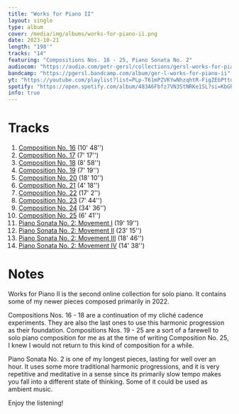 ```yaml
---
title: "Works for Piano II"
layout: single
type: album
cover: /media/img/albums/works-for-piano-ii.png
date: 2023-10-21
length: "198'"
tracks: "14"
featuring: "Compositions Nos. 16 - 25, Piano Sonata No. 2"
audiocom: "https://audio.com/petr-gersl/collections/gersl-works-for-piano-ii"
bandcamp: "https://pgersl.bandcamp.com/album/ger-l-works-for-piano-ii"
yt: "https://youtube.com/playlist?list=PLp-T61mPZVKYwNhzqhtR-FigZEbPttd2n&si=MrzkWnK17rIlyqrH"
spotify: "https://open.spotify.com/album/483A6Fbfz7VN3StNRKe1SL?si=KbGhoyMaT9-IAvYdkIlLVQ"
info: true
---
```


# Tracks

1. [Composition No. 16](/works/solo/composition-no.-16) (10' 48'')
2. [Composition No. 17](/works/solo/composition-no.-17) (7' 17'')
3. [Composition No. 18](/works/solo/composition-no.-18) (8' 58'')
4. [Composition No. 19](/works/solo/composition-no.-19) (7' 19'')
5. [Composition No. 20](/works/solo/composition-no.-20) (18' 10'')
6. [Composition No. 21](/works/solo/composition-no.-21) (4' 18'')
7. [Composition No. 22](/works/solo/composition-no.-22) (17' 2'')
8. [Composition No. 23](/works/solo/composition-no.-23) (7' 44'')
9. [Composition No. 24](/works/solo/composition-no.-24) (34' 36'')
10. [Composition No. 25](/works/solo/composition-no.-25) (6' 41'')
11. [Piano Sonata No. 2: Movement I](/works/solo/piano-sonata-no.-2) (19' 19'')
12. [Piano Sonata No. 2: Movement II](/works/solo/piano-sonata-no.-2) (23' 15'')
13. [Piano Sonata No. 2: Movement III](/works/solo/piano-sonata-no.-2) (18' 46'')
14. [Piano Sonata No. 2: Movement IV](/works/solo/piano-sonata-no.-2) (14' 38'')

# Notes

Works for Piano II is the second online collection for solo piano. It contains some of my newer pieces composed primarily in 2022.

Compositions Nos. 16 - 18 are a continuation of my cliché cadence experiments. They are also the last ones to use this harmonic progression as their foundation. Compositions Nos. 19 - 25 are a sort of a farewell to solo piano composition for me as at the time of writing Composition No. 25, I knew I would not return to this kind of composition for a while.

Piano Sonata No. 2 is one of my longest pieces, lasting for well over an hour. It uses some more traditional harmonic progressions, and it is very repetitive and meditative in a sense since its primarily slow tempo makes you fall into a different state of thinking. Some of it could be used as ambient music.

Enjoy the listening!